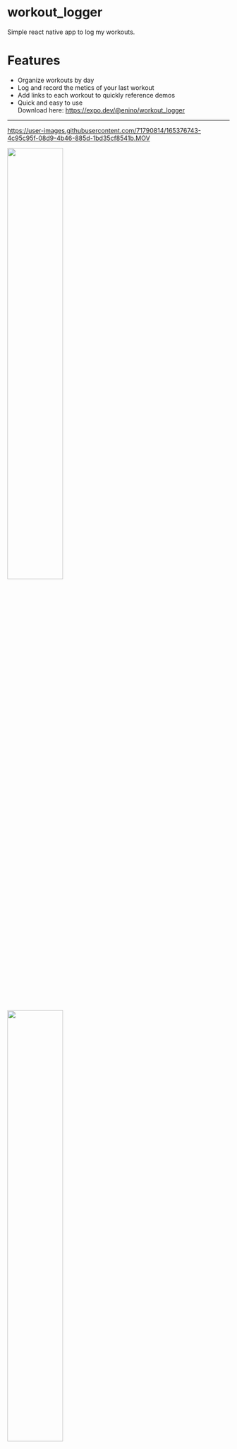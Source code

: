 # workout_logger
Simple react native app to log my workouts.
# Features
- Organize workouts by day
- Log and record the metics of your last workout
- Add links to each workout to quickly reference demos
- Quick and easy to use <br>
Download here: https://expo.dev/@enino/workout_logger
***
https://user-images.githubusercontent.com/71790814/165376743-4c95c95f-08d9-4b46-885d-1bd35cf8541b.MOV


<img src = "https://user-images.githubusercontent.com/71790814/153266863-edac4ae1-4d40-4d9e-8bae-6d769f041ca5.PNG" width="50%" height="50%" />
<img src = "https://user-images.githubusercontent.com/71790814/153266872-92834ff9-6893-4a06-971b-2a22dd0ef5cb.PNG" width="50%" height="50%" />
